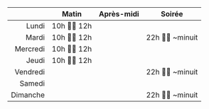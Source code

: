 |          |     Matin     | Après-midi |      Soirée       |
|---------:|:-------------:|:----------:|:-----------------:|
|    Lundi | 10h 🧑‍💻 12h  |            |                   |
|    Mardi | 10h 🧑‍💻 12h  |            | 22h 🧑‍💻 ~minuit  |
| Mercredi | 10h 🧑‍💻 12h  |            |                   |
|    Jeudi | 10h 🧑‍💻 12h  |            |                   |
| Vendredi |               |            | 22h 🧑‍💻 ~minuit  |
|   Samedi |               |            |                   |
| Dimanche |               |            | 22h 🧑‍💻 ~minuit  |


